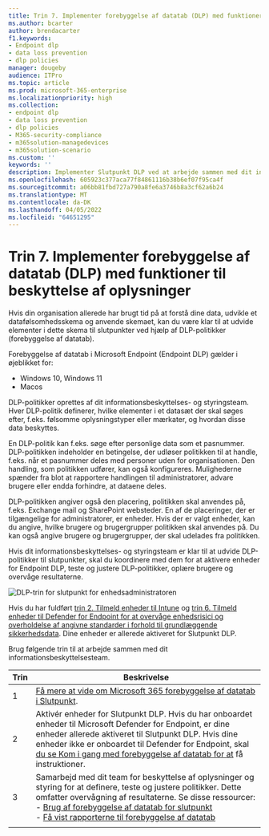 ```yaml
---
title: Trin 7. Implementer forebyggelse af datatab (DLP) med funktioner til beskyttelse af oplysninger
ms.author: bcarter
author: brendacarter
f1.keywords:
- Endpoint dlp
- data loss prevention
- dlp policies
manager: dougeby
audience: ITPro
ms.topic: article
ms.prod: microsoft-365-enterprise
ms.localizationpriority: high
ms.collection:
- endpoint dlp
- data loss prevention
- dlp policies
- M365-security-compliance
- m365solution-managedevices
- m365solution-scenario
ms.custom: ''
keywords: ''
description: Implementer Slutpunkt DLP ved at arbejde sammen med dit informationsbeskyttelses- og styringsteam for at oprette DLP-politikker for din organisation.
ms.openlocfilehash: 605923c377aca77f84861116b38b6ef07f95ca4f
ms.sourcegitcommit: a06bb81fbd727a790a8fe6a3746b8a3cf62a6b24
ms.translationtype: MT
ms.contentlocale: da-DK
ms.lasthandoff: 04/05/2022
ms.locfileid: "64651295"
---
```

# <a name="step-7-implement-data-loss-prevention-dlp-with-information-protection-capabilities"></a>Trin 7. Implementer forebyggelse af datatab (DLP) med funktioner til beskyttelse af oplysninger


Hvis din organisation allerede har brugt tid på at forstå dine data, udvikle et datafølsomhedsskema og anvende skemaet, kan du være klar til at udvide elementer i dette skema til slutpunkter ved hjælp af DLP-politikker (forebyggelse af datatab). 

Forebyggelse af datatab i Microsoft Endpoint (Endpoint DLP) gælder i øjeblikket for:
- Windows 10, Windows 11
- Macos

DLP-politikker oprettes af dit informationsbeskyttelses- og styringsteam. Hver DLP-politik definerer, hvilke elementer i et datasæt der skal søges efter, f.eks. følsomme oplysningstyper eller mærkater, og hvordan disse data beskyttes. 

En DLP-politik kan f.eks. søge efter personlige data som et pasnummer. DLP-politikken indeholder en betingelse, der udløser politikken til at handle, f.eks. når et pasnummer deles med personer uden for organisationen. Den handling, som politikken udfører, kan også konfigureres. Mulighederne spænder fra blot at rapportere handlingen til administratorer, advare brugere eller endda forhindre, at dataene deles.

DLP-politikken angiver også den placering, politikken skal anvendes på, f.eks. Exchange mail og SharePoint websteder. En af de placeringer, der er tilgængelige for administratorer, er enheder. Hvis der er valgt enheder, kan du angive, hvilke brugere og brugergrupper politikken skal anvendes på. Du kan også angive brugere og brugergrupper, der skal udelades fra politikken.

Hvis dit informationsbeskyttelses- og styringsteam er klar til at udvide DLP-politikker til slutpunkter, skal du koordinere med dem for at aktivere enheder for Endpoint DLP, teste og justere DLP-politikker, oplære brugere og overvåge resultaterne. 

![DLP-trin for slutpunkt for enhedsadministratoren](../media/devices/endpoint-dlp-steps.png#lightbox)

Hvis du har fuldført [trin 2. Tilmeld enheder til Intune](manage-devices-with-intune-enroll.md) og [trin 6. Tilmeld enheder til Defender for Endpoint for at overvåge enhedsrisici og overholdelse af angivne standarder i forhold til grundlæggende sikkerhedsdata](manage-devices-with-intune-monitor-risk.md). Dine enheder er allerede aktiveret for Slutpunkt DLP. 


Brug følgende trin til at arbejde sammen med dit informationsbeskyttelsesteam.


|Trin  |Beskrivelse  |
|---------|---------|
|1     |  [Få mere at vide om Microsoft 365 forebyggelse af datatab i Slutpunkt](../compliance/endpoint-dlp-learn-about.md).        |
|2     | Aktivér enheder for Slutpunkt DLP. Hvis du har onboardet enheder til Microsoft Defender for Endpoint, er dine enheder allerede aktiveret til Slutpunkt DLP. Hvis dine enheder ikke er onboardet til Defender for Endpoint, skal [du se Kom i gang med forebyggelse af datatab for at](../compliance/endpoint-dlp-getting-started.md) få instruktioner.|
|3     |   Samarbejd med dit team for beskyttelse af oplysninger og styring for at definere, teste og justere politikker. Dette omfatter overvågning af resultaterne. Se disse ressourcer:<br>- [Brug af forebyggelse af datatab for slutpunkt](../compliance/endpoint-dlp-using.md)<br>- [Få vist rapporterne til forebyggelse af datatab](../compliance/view-the-dlp-reports.md)      |
|     |         |